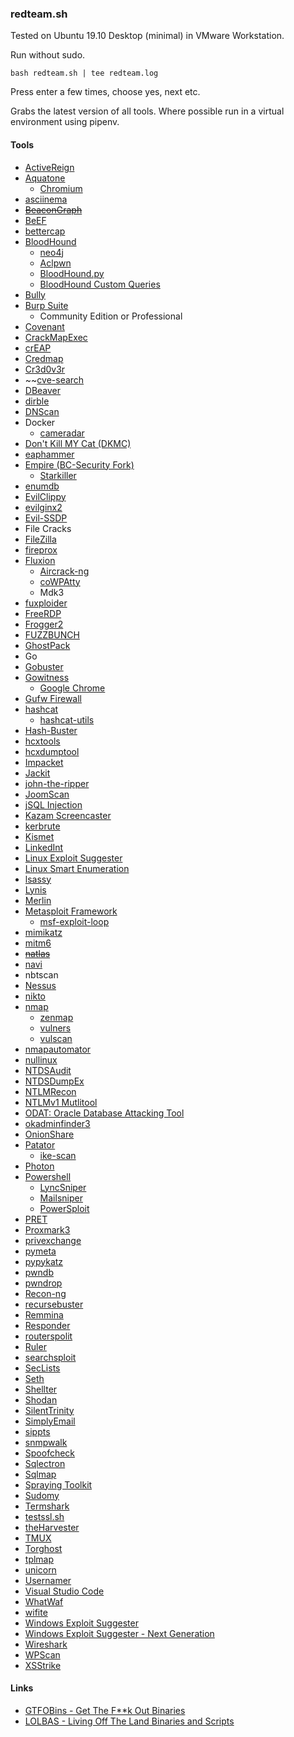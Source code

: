 ### redteam.sh
Tested on Ubuntu 19.10 Desktop (minimal) in VMware Workstation.

Run without sudo.

`
bash redteam.sh | tee redteam.log
`

Press enter a few times, choose yes, next etc.

Grabs the latest version of all tools. Where possible run in a virtual environment using pipenv.
 
#### Tools
* [ActiveReign](https://github.com/m8r0wn/activereign)
* [Aquatone](https://github.com/michenriksen/aquatone)
  * [Chromium](https://www.chromium.org/Home)
* [asciinema](https://github.com/asciinema/asciinema/)
* ~~[BeaconGraph](https://github.com/daddycocoaman/beacongraph)~~
* [BeEF](https://github.com/beefproject/beef)
* [bettercap](https://github.com/bettercap/bettercap)
* [BloodHound](https://github.com/BloodHoundAD/bloodhound)
  * [neo4j](https://debian.neo4j.org)
  * [Aclpwn](https://github.com/fox-it/aclpwn.py)
  * [BloodHound.py](https://github.com/fox-it/bloodhound.py)
  * [BloodHound Custom Queries](https://github.com/hausec/Bloodhound-Custom-Queries/)
* [Bully](https://github.com/aanarchyy/bully)
* [Burp Suite](https://portswigger.net/burp)
  * Community Edition or Professional
* [Covenant](https://github.com/cobbr/Covenant)
* [CrackMapExec](https://github.com/byt3bl33d3r/crackmapexec)
* [crEAP](https://github.com/Shellntel/scripts)
* [Credmap](https://github.com/lightos/credmap)
* [Cr3d0v3r](https://github.com/D4Vinci/cr3dov3r)
* ~~[cve-search](https://github.com/cve-search/cve-search)
* [DBeaver](https://github.com/dbeaver/dbeaver)
* [dirble](https://github.com/nccgroup/dirble)
* [DNScan](https://github.com/rbsec/dnscan)
* Docker
  * [cameradar](https://github.com/Ullaakut/cameradar)
* [Don't Kill MY Cat (DKMC)](https://github.com/Mr-Un1k0d3r/dkmc)
* [eaphammer](https://github.com/s0lst1c3/eaphammer)
* [Empire (BC-Security Fork)](https://github.com/BC-SECURITY/empire)
  * [Starkiller](https://github.com/BC-SECURITY/Starkiller)
* [enumdb](https://github.com/m8r0wn/enumdb)
* [EvilClippy](https://github.com/outflanknl/EvilClippy)
* [evilginx2](https://github.com/kgretzky/evilginx2)
* [Evil-SSDP](https://gitlab.com/initstring/evil-ssdp)
* File Cracks
* [FileZilla](https://filezilla-project.org/)
* [fireprox](https://github.com/ustayready/fireprox)
* [Fluxion](https://github.com/FluxionNetwork/fluxion)
  * [Aircrack-ng](https://www.aircrack-ng.org/)
  * [coWPAtty](https://www.willhackforsushi.com/?page_id=50)
  * Mdk3
* [fuxploider](https://github.com/almandin/fuxploider)
* [FreeRDP](https://github.com/FreeRDP/FreeRDP)
* [Frogger2](https://github.com/commonexploits/vlan-hopping)
* [FUZZBUNCH](https://github.com/mdiazcl/fuzzbunch-debian)
* [GhostPack](https://github.com/r3motecontrol/Ghostpack-CompiledBinaries)
* Go
* [Gobuster](https://github.com/OJ/gobuster)
* [Gowitness](https://github.com/sensepost/gowitness)
  * [Google Chrome](https://www.google.com/chrome/)
* [Gufw Firewall](http://gufw.org/)
* [hashcat](https://github.com/hashcat/hashcat)
  * [hashcat-utils](https://github.com/hashcat/hashcat-utils)
* [Hash-Buster](https://github.com/s0md3v/hash-buster)
* [hcxtools](https://github.com/ZerBea/hcxtools)
* [hcxdumptool](https://github.com/ZerBea/hcxdumptool)
* [Impacket](https://github.com/SecureAuthCorp/impacket)
* [Jackit](https://github.com/insecurityofthings/jackit)
* [john-the-ripper](https://snapcraft.io/john-the-ripper)
* [JoomScan](https://github.com/rezasp/joomscan)
* [jSQL Injection](https://github.com/ron190/jsql-injection)
* [Kazam Screencaster](https://launchpad.net/kazam)
* [kerbrute](https://github.com/ropnop/kerbrute)
* [Kismet](http://manpages.ubuntu.com/manpages/disco/man1/kismet.1.html)
* [LinkedInt](https://github.com/vysec/linkedint)
* [Linux Exploit Suggester](https://github.com/mzet-/linux-exploit-suggester)
* [Linux Smart Enumeration](https://github.com/diego-treitos/linux-smart-enumeration)
* [lsassy](https://github.com/Hackndo/lsassy)
* [Lynis](https://github.com/CISOfy/lynis)
* [Merlin](https://github.com/Ne0nd0g/merlin)
* [Metasploit Framework](https://github.com/rapid7/metasploit-framework)
  * [msf-exploit-loop](https://github.com/actuated/msf-exploit-loop)
* [mimikatz](https://github.com/gentilkiwi/mimikatz)
* [mitm6](https://github.com/fox-it/mitm6)
* ~~[natlas](https://github.com/natlas/natlas/)~~
* [navi](https://github.com/denisidoro/navi)
* nbtscan
* [Nessus](https://www.tenable.com/downloads/nessus)
* [nikto](https://github.com/sullo/nikto)
* [nmap](https://nmap.org/)
  * [zenmap](https://nmap.org/zenmap/)
  * [vulners](https://github.com/vulnersCom/nmap-vulners)
  * [vulscan](https://github.com/scipag/vulscan)
* [nmapautomator](https://github.com/wantafanta/nmapautomator)
* [nullinux](https://github.com/m8r0wn/nullinux)
* [NTDSAudit](https://github.com/Dionach/NtdsAudit)
* [NTDSDumpEx](https://github.com/zcgonvh/NTDSDumpEx)
* [NTLMRecon](https://github.com/sachinkamath/NTLMRecon)
* [NTLMv1 Mutlitool](https://github.com/evilmog/ntlmv1-multi)
* [ODAT: Oracle Database Attacking Tool](https://github.com/quentinhardy/odat/)
* [okadminfinder3](https://github.com/mIcHyAmRaNe/okadminfinder3)
* [OnionShare](https://onionshare.org/)
* [Patator](https://github.com/lanjelot/patator)
  * [ike-scan](https://github.com/royhills/ike-scan)
* [Photon](https://github.com/s0md3v/photon)
* [Powershell](https://snapcraft.io/powershell)
  * [LyncSniper](https://github.com/mdsecresearch/lyncsniper)
  * [Mailsniper](https://github.com/dafthack/mailsniper)
  * [PowerSploit](https://github.com/PowerShellMafia/powersploit)
* [PRET](https://github.com/RUB-NDS/pret)
* [Proxmark3](https://github.com/Proxmark/proxmark3)
* [privexchange](https://github.com/dirkjanm/privexchange)
* [pymeta](https://github.com/m8r0wn/pymeta)
* [pypykatz](https://github.com/skelsec/pypykatz)
* [pwndb](https://github.com/davidtavarez/pwndb)
* [pwndrop](https://github.com/kgretzky/pwndrop)
* [Recon-ng](https://github.com/lanmaster53/recon-ng)
* [recursebuster](https://github.com/C-Sto/recursebuster)
* [Remmina](https://snapcraft.io/remmina)
* [Responder](https://github.com/lgandx/responder)
* [routerspolit](https://github.com/threat9/routersploit)
* [Ruler](https://github.com/sensepost/ruler)
* [searchsploit](https://github.com/offensive-security/exploitdb)
* [SecLists](https://github.com/danielmiessler/seclists)
* [Seth](https://github.com/SySS-Research/seth)
* [Shellter](https://www.shellterproject.com)
* [Shodan](https://cli.shodan.io/)
* [SilentTrinity](https://github.com/byt3bl33d3r/silenttrinity)
* [SimplyEmail](https://github.com/SimplySecurity/simplyemail)
* [sippts](https://github.com/Pepelux/sippts)
* [snmpwalk](http://manpages.ubuntu.com/manpages/disco/man1/snmpwalk.1.html)
* [Spoofcheck](https://github.com/BishopFox/spoofcheck)
* [Sqlectron](https://sqlectron.github.io/)
* [Sqlmap](https://github.com/sqlmapproject/sqlmap)
* [Spraying Toolkit](https://github.com/byt3bl33d3r/sprayingtoolkit)
* [Sudomy](https://github.com/Screetsec/sudomy)
* [Termshark](https://github.com/gcla/termshark)
* [testssl.sh](https://github.com/drwetter/testssl.sh.git)
* [theHarvester](https://github.com/laramies/theharvester)
* [TMUX](http://manpages.ubuntu.com/manpages/disco/man1/tmux.1.html)
* [Torghost](https://github.com/susmithHCK/torghost)
* [tplmap](https://github.com/epinna/tplmap)
* [unicorn](https://github.com/trustedsec/unicorn)
* [Usernamer](https://github.com/jseidl/usernamer)
* [Visual Studio Code](https://snapcraft.io/vscode)
* [WhatWaf](https://github.com/Ekultek/whatwaf)
* [wifite](https://github.com/derv82/wifite2)
* [Windows Exploit Suggester](https://github.com/GDSSecurity/windows-exploit-suggester)
* [Windows Exploit Suggester - Next Generation](https://github.com/bitsadmin/wesng)
* [Wireshark](http://manpages.ubuntu.com/manpages/disco/man1/wireshark.1.html)
* [WPScan](https://github.com/wpscanteam/wpscan)
* [XSStrike](https://github.com/s0md3v/xsstrike)

#### Links
* [GTFOBins - Get The F**k Out Binaries](https://gtfobins.github.io)
* [LOLBAS - Living Off The Land Binaries and Scripts](https://lolbas-project.github.io)